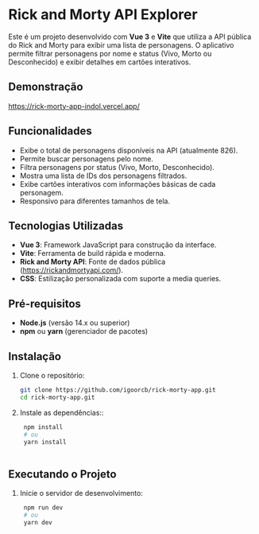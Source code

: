 # Rick and Morty API Explorer

Este é um projeto desenvolvido com **Vue 3** e **Vite** que utiliza a API pública do Rick and Morty para exibir uma lista de personagens. O aplicativo permite filtrar personagens por nome e status (Vivo, Morto ou Desconhecido) e exibir detalhes em cartões interativos.

## Demonstração

https://rick-morty-app-indol.vercel.app/


## Funcionalidades

- Exibe o total de personagens disponíveis na API (atualmente 826).
- Permite buscar personagens pelo nome.
- Filtra personagens por status (Vivo, Morto, Desconhecido).
- Mostra uma lista de IDs dos personagens filtrados.
- Exibe cartões interativos com informações básicas de cada personagem.
- Responsivo para diferentes tamanhos de tela.

## Tecnologias Utilizadas

- **Vue 3**: Framework JavaScript para construção da interface.
- **Vite**: Ferramenta de build rápida e moderna.
- **Rick and Morty API**: Fonte de dados pública (https://rickandmortyapi.com/).
- **CSS**: Estilização personalizada com suporte a media queries.

## Pré-requisitos

- **Node.js** (versão 14.x ou superior)
- **npm** ou **yarn** (gerenciador de pacotes)

## Instalação

1. Clone o repositório:

   ```bash
   git clone https://github.com/igoorcb/rick-morty-app.git
   cd rick-morty-app.git

2. Instale as dependências::

   ```bash
    npm install
    # ou
    yarn install
    
## Executando o Projeto

1. Inicie o servidor de desenvolvimento:

   ```bash
    npm run dev
    # ou
    yarn dev


